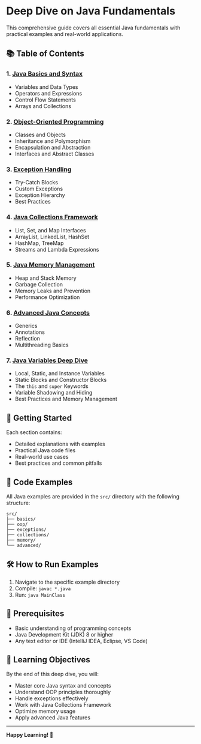 # Deep Dive on Java Fundamentals

This comprehensive guide covers all essential Java fundamentals with practical examples and real-world applications.

## 📚 Table of Contents

### 1. [Java Basics and Syntax](./01_Java_Basics_and_Syntax.md)
- Variables and Data Types
- Operators and Expressions
- Control Flow Statements
- Arrays and Collections

### 2. [Object-Oriented Programming](./02_Object_Oriented_Programming.md)
- Classes and Objects
- Inheritance and Polymorphism
- Encapsulation and Abstraction
- Interfaces and Abstract Classes

### 3. [Exception Handling](./03_Exception_Handling.md)
- Try-Catch Blocks
- Custom Exceptions
- Exception Hierarchy
- Best Practices

### 4. [Java Collections Framework](./04_Java_Collections_Framework.md)
- List, Set, and Map Interfaces
- ArrayList, LinkedList, HashSet
- HashMap, TreeMap
- Streams and Lambda Expressions

### 5. [Java Memory Management](./05_Java_Memory_Management.md)
- Heap and Stack Memory
- Garbage Collection
- Memory Leaks and Prevention
- Performance Optimization

### 6. [Advanced Java Concepts](./06_Advanced_Java_Concepts.md)
- Generics
- Annotations
- Reflection
- Multithreading Basics

### 7. [Java Variables Deep Dive](./07_Java_Variables_Deep_Dive.md)
- Local, Static, and Instance Variables
- Static Blocks and Constructor Blocks
- The `this` and `super` Keywords
- Variable Shadowing and Hiding
- Best Practices and Memory Management

## 🚀 Getting Started

Each section contains:
- Detailed explanations with examples
- Practical Java code files
- Real-world use cases
- Best practices and common pitfalls

## 📁 Code Examples

All Java examples are provided in the `src/` directory with the following structure:
```
src/
├── basics/
├── oop/
├── exceptions/
├── collections/
├── memory/
└── advanced/
```

## 🛠️ How to Run Examples

1. Navigate to the specific example directory
2. Compile: `javac *.java`
3. Run: `java MainClass`

## 📖 Prerequisites

- Basic understanding of programming concepts
- Java Development Kit (JDK) 8 or higher
- Any text editor or IDE (IntelliJ IDEA, Eclipse, VS Code)

## 🎯 Learning Objectives

By the end of this deep dive, you will:
- Master core Java syntax and concepts
- Understand OOP principles thoroughly
- Handle exceptions effectively
- Work with Java Collections Framework
- Optimize memory usage
- Apply advanced Java features

---

**Happy Learning! 🎉** 